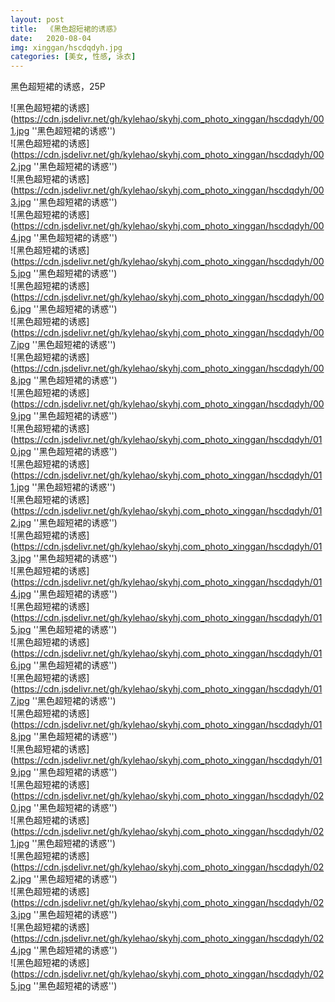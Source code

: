 ```yaml
---
layout: post
title:  《黑色超短裙的诱惑》
date:   2020-08-04
img: xinggan/hscdqdyh.jpg
categories: [美女, 性感, 泳衣]
---
```


黑色超短裙的诱惑，25P

![黑色超短裙的诱惑](https://cdn.jsdelivr.net/gh/kylehao/skyhj.com_photo_xinggan/hscdqdyh/001.jpg ''黑色超短裙的诱惑'') <br>
![黑色超短裙的诱惑](https://cdn.jsdelivr.net/gh/kylehao/skyhj.com_photo_xinggan/hscdqdyh/002.jpg ''黑色超短裙的诱惑'') <br>
![黑色超短裙的诱惑](https://cdn.jsdelivr.net/gh/kylehao/skyhj.com_photo_xinggan/hscdqdyh/003.jpg ''黑色超短裙的诱惑'') <br>
![黑色超短裙的诱惑](https://cdn.jsdelivr.net/gh/kylehao/skyhj.com_photo_xinggan/hscdqdyh/004.jpg ''黑色超短裙的诱惑'') <br>
![黑色超短裙的诱惑](https://cdn.jsdelivr.net/gh/kylehao/skyhj.com_photo_xinggan/hscdqdyh/005.jpg ''黑色超短裙的诱惑'') <br>
![黑色超短裙的诱惑](https://cdn.jsdelivr.net/gh/kylehao/skyhj.com_photo_xinggan/hscdqdyh/006.jpg ''黑色超短裙的诱惑'') <br>
![黑色超短裙的诱惑](https://cdn.jsdelivr.net/gh/kylehao/skyhj.com_photo_xinggan/hscdqdyh/007.jpg ''黑色超短裙的诱惑'') <br>
![黑色超短裙的诱惑](https://cdn.jsdelivr.net/gh/kylehao/skyhj.com_photo_xinggan/hscdqdyh/008.jpg ''黑色超短裙的诱惑'') <br>
![黑色超短裙的诱惑](https://cdn.jsdelivr.net/gh/kylehao/skyhj.com_photo_xinggan/hscdqdyh/009.jpg ''黑色超短裙的诱惑'') <br>
![黑色超短裙的诱惑](https://cdn.jsdelivr.net/gh/kylehao/skyhj.com_photo_xinggan/hscdqdyh/010.jpg ''黑色超短裙的诱惑'') <br>
![黑色超短裙的诱惑](https://cdn.jsdelivr.net/gh/kylehao/skyhj.com_photo_xinggan/hscdqdyh/011.jpg ''黑色超短裙的诱惑'') <br>
![黑色超短裙的诱惑](https://cdn.jsdelivr.net/gh/kylehao/skyhj.com_photo_xinggan/hscdqdyh/012.jpg ''黑色超短裙的诱惑'') <br>
![黑色超短裙的诱惑](https://cdn.jsdelivr.net/gh/kylehao/skyhj.com_photo_xinggan/hscdqdyh/013.jpg ''黑色超短裙的诱惑'') <br>
![黑色超短裙的诱惑](https://cdn.jsdelivr.net/gh/kylehao/skyhj.com_photo_xinggan/hscdqdyh/014.jpg ''黑色超短裙的诱惑'') <br>
![黑色超短裙的诱惑](https://cdn.jsdelivr.net/gh/kylehao/skyhj.com_photo_xinggan/hscdqdyh/015.jpg ''黑色超短裙的诱惑'') <br>
![黑色超短裙的诱惑](https://cdn.jsdelivr.net/gh/kylehao/skyhj.com_photo_xinggan/hscdqdyh/016.jpg ''黑色超短裙的诱惑'') <br>
![黑色超短裙的诱惑](https://cdn.jsdelivr.net/gh/kylehao/skyhj.com_photo_xinggan/hscdqdyh/017.jpg ''黑色超短裙的诱惑'') <br>
![黑色超短裙的诱惑](https://cdn.jsdelivr.net/gh/kylehao/skyhj.com_photo_xinggan/hscdqdyh/018.jpg ''黑色超短裙的诱惑'') <br>
![黑色超短裙的诱惑](https://cdn.jsdelivr.net/gh/kylehao/skyhj.com_photo_xinggan/hscdqdyh/019.jpg ''黑色超短裙的诱惑'') <br>
![黑色超短裙的诱惑](https://cdn.jsdelivr.net/gh/kylehao/skyhj.com_photo_xinggan/hscdqdyh/020.jpg ''黑色超短裙的诱惑'') <br>
![黑色超短裙的诱惑](https://cdn.jsdelivr.net/gh/kylehao/skyhj.com_photo_xinggan/hscdqdyh/021.jpg ''黑色超短裙的诱惑'') <br>
![黑色超短裙的诱惑](https://cdn.jsdelivr.net/gh/kylehao/skyhj.com_photo_xinggan/hscdqdyh/022.jpg ''黑色超短裙的诱惑'') <br>
![黑色超短裙的诱惑](https://cdn.jsdelivr.net/gh/kylehao/skyhj.com_photo_xinggan/hscdqdyh/023.jpg ''黑色超短裙的诱惑'') <br>
![黑色超短裙的诱惑](https://cdn.jsdelivr.net/gh/kylehao/skyhj.com_photo_xinggan/hscdqdyh/024.jpg ''黑色超短裙的诱惑'') <br>
![黑色超短裙的诱惑](https://cdn.jsdelivr.net/gh/kylehao/skyhj.com_photo_xinggan/hscdqdyh/025.jpg ''黑色超短裙的诱惑'') <br>
